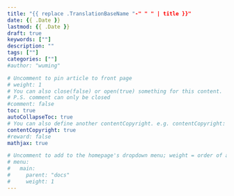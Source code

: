 ```yaml
---
title: "{{ replace .TranslationBaseName "-" " " | title }}"
date: {{ .Date }}
lastmod: {{ .Date }}
draft: true
keywords: [""]
description: ""
tags: [""]
categories: [""]
#author: "wuming"

# Uncomment to pin article to front page
# weight: 1
# You can also close(false) or open(true) something for this content.
# P.S. comment can only be closed
#comment: false
toc: true
autoCollapseToc: true
# You can also define another contentCopyright. e.g. contentCopyright: "This is another copyright."
contentCopyright: true
#reward: false
mathjax: true

# Uncomment to add to the homepage's dropdown menu; weight = order of article
# menu:
#   main:
#     parent: "docs"
#     weight: 1
---
```


<!--more-->

